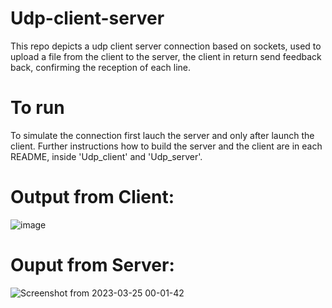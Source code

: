 # Udp-client-server
This repo depicts a udp client server connection based on sockets, used to upload a file from the client to the server, the client in 
return send feedback back, confirming the reception of each line.

# To run
To simulate the connection first lauch the server and only after launch the client. Further instructions how to build 
the server and the client are in each README, inside 'Udp_client' and 'Udp_server'.

# Output from Client:
![image](https://user-images.githubusercontent.com/31144077/227664327-a832f56b-2be9-4014-9e8e-f37b96eb8b10.png)

# Ouput from Server:
![Screenshot from 2023-03-25 00-01-42](https://user-images.githubusercontent.com/31144077/227664154-f7805732-1c8a-4fcb-9628-adee8836eb40.png)

